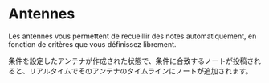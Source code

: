 # Antennes
Les antennes vous permettent de recueillir des notes automatiquement, en fonction de critères que vous définissez librement.

条件を設定したアンテナが作成された状態で、条件に合致するノートが投稿されると、リアルタイムでそのアンテナのタイムラインにノートが追加されます。
